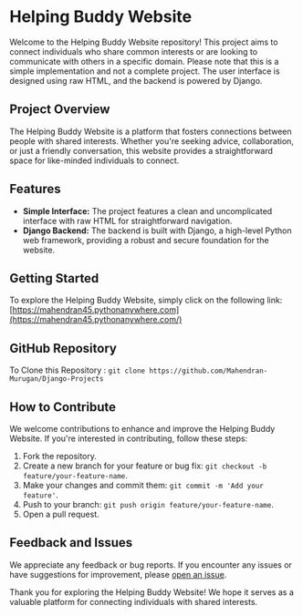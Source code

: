 # Helping Buddy Website

Welcome to the Helping Buddy Website repository! This project aims to connect individuals who share common interests or are looking to communicate with others in a specific domain. Please note that this is a simple implementation and not a complete project. The user interface is designed using raw HTML, and the backend is powered by Django.

## Project Overview

The Helping Buddy Website is a platform that fosters connections between people with shared interests. Whether you're seeking advice, collaboration, or just a friendly conversation, this website provides a straightforward space for like-minded individuals to connect.

## Features

- **Simple Interface:** The project features a clean and uncomplicated interface with raw HTML for straightforward navigation.
- **Django Backend:** The backend is built with Django, a high-level Python web framework, providing a robust and secure foundation for the website.

## Getting Started

To explore the Helping Buddy Website, simply click on the following link: [https://mahendran45.pythonanywhere.com](https://mahendran45.pythonanywhere.com/)

## GitHub Repository

To Clone this Repository :
`git clone https://github.com/Mahendran-Murugan/Django-Projects`

## How to Contribute

We welcome contributions to enhance and improve the Helping Buddy Website. If you're interested in contributing, follow these steps:

1. Fork the repository.
2. Create a new branch for your feature or bug fix: `git checkout -b feature/your-feature-name`.
3. Make your changes and commit them: `git commit -m 'Add your feature'`.
4. Push to your branch: `git push origin feature/your-feature-name`.
5. Open a pull request.

## Feedback and Issues

We appreciate any feedback or bug reports. If you encounter any issues or have suggestions for improvement, please [open an issue](https://github.com/Mahendran-Murugan/Django-Projects/issues).

Thank you for exploring the Helping Buddy Website! We hope it serves as a valuable platform for connecting individuals with shared interests.
